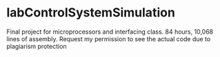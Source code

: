 # labControlSystemSimulation
Final project for microprocessors and interfacing class. 84 hours, 10,068 lines of assembly. Request my permission to see the actual code due to plagiarism protection
